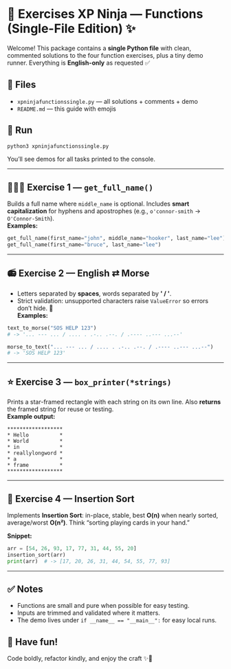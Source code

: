 # 🥷 Exercises XP Ninja — Functions (Single-File Edition) ✨

Welcome! This package contains a **single Python file** with clean, commented solutions to the four function exercises, plus a tiny demo runner. Everything is **English-only** as requested ✅

## 📂 Files
- `xpninjafunctionssingle.py` — all solutions + comments + demo
- `README.md` — this guide with emojis

## 🚀 Run
```bash
python3 xpninjafunctionssingle.py
```
You’ll see demos for all tasks printed to the console.

---

## 🧑‍🤝‍🧑 Exercise 1 — `get_full_name()`
Builds a full name where `middle_name` is optional. Includes **smart capitalization** for hyphens and apostrophes (e.g., `o'connor-smith` → `O'Connor-Smith`).  
**Examples:**
```python
get_full_name(first_name="john", middle_name="hooker", last_name="lee")  # -> "John Hooker Lee"
get_full_name(first_name="bruce", last_name="lee")                       # -> "Bruce Lee"
```

---

## 📻 Exercise 2 — English ⇄ Morse
- Letters separated by **spaces**, words separated by **' / '**.
- Strict validation: unsupported characters raise `ValueError` so errors don’t hide. 🧯  
**Examples:**
```python
text_to_morse("SOS HELP 123")
# -> '... --- ... / .... . .-.. .--. / .---- ..--- ...--'

morse_to_text("... --- ... / .... . .-.. .--. / .---- ..--- ...--")
# -> 'SOS HELP 123'
```

---

## ⭐ Exercise 3 — `box_printer(*strings)`
Prints a star-framed rectangle with each string on its own line. Also **returns** the framed string for reuse or testing.  
**Example output:**
```
******************
* Hello          *
* World          *
* in             *
* reallylongword *
* a              *
* frame          *
******************
```

---

## 🧠 Exercise 4 — Insertion Sort
Implements **Insertion Sort**: in-place, stable, best **O(n)** when nearly sorted, average/worst **O(n²)**. Think “sorting playing cards in your hand.”

**Snippet:**
```python
arr = [54, 26, 93, 17, 77, 31, 44, 55, 20]
insertion_sort(arr)
print(arr)  # -> [17, 20, 26, 31, 44, 54, 55, 77, 93]
```

---

## ✅ Notes
- Functions are small and pure when possible for easy testing.
- Inputs are trimmed and validated where it matters.
- The demo lives under `if __name__ == "__main__":` for easy local runs.

## 🎯 Have fun!
Code boldly, refactor kindly, and enjoy the craft ✨🐍
